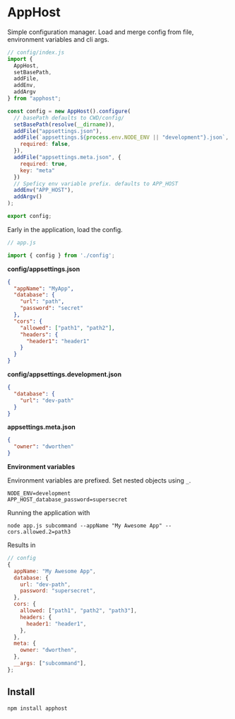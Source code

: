 # AppHost

Simple configuration manager. Load and merge config from file, environment variables and cli args.

```JavaScript
// config/index.js
import {
  AppHost,
  setBasePath,
  addFile,
  addEnv,
  addArgv
} from "apphost";

const config = new AppHost().configure(
  // basePath defaults to CWD/config/
  setBasePath(resolve(__dirname)),
  addFile("appsettings.json"),
  addFile(`appsettings.${process.env.NODE_ENV || "development"}.json`, {
    required: false,
  }),
  addFile("appsettings.meta.json", {
    required: true,
    key: "meta"
  })
  // Speficy env variable prefix. defaults to APP_HOST
  addEnv("APP_HOST"),
  addArgv()
);

export config;
```

Early in the application, load the config.

```JavaScript
// app.js

import { config } from './config';
```

**config/appsettings.json**

```JSON
{
  "appName": "MyApp",
  "database": {
    "url": "path",
    "password": "secret"
  },
  "cors": {
    "allowed": ["path1", "path2"],
    "headers": {
      "header1": "header1"
    }
  }
}
```

**config/appsettings.development.json**

```JSON
{
  "database": {
    "url": "dev-path"
  }
}
```

**appsettings.meta.json**

```JSON
{
  "owner": "dworthen"
}
```

**Environment variables**

Environment variables are prefixed. Set nested objects using `_`.

```
NODE_ENV=development
APP_HOST_database_password=supersecret
```

Running the application with

```Shell
node app.js subcommand --appName "My Awesome App" --cors.allowed.2=path3
```

Results in

```JavaScript
// config
{
  appName: "My Awesome App",
  database: {
    url: "dev-path",
    password: "supersecret",
  },
  cors: {
    allowed: ["path1", "path2", "path3"],
    headers: {
      header1: "header1",
    },
  },
  meta: {
    owner: "dworthen",
  },
  __args: ["subcommand"],
};
```

## Install

```Shell
npm install apphost
```
